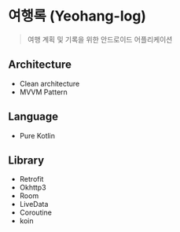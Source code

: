# 여행록 (Yeohang-log)
> 여행 계획 및 기록을 위한 안드로이드 어플리케이션

## Architecture
- Clean architecture
- MVVM Pattern

## Language
- Pure Kotlin

## Library
- Retrofit
- Okhttp3
- Room
- LiveData
- Coroutine
- koin
